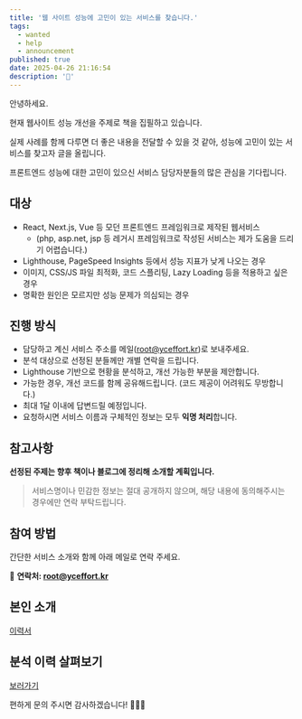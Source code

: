 ```yaml
---
title: '웹 사이트 성능에 고민이 있는 서비스를 찾습니다.'
tags:
  - wanted
  - help
  - announcement
published: true
date: 2025-04-26 21:16:54
description: '🤔'
---
```


안녕하세요.

현재 웹사이트 성능 개선을 주제로 책을 집필하고 있습니다.

실제 사례를 함께 다루면 더 좋은 내용을 전달할 수 있을 것 같아, 성능에 고민이 있는 서비스를 찾고자 글을 올립니다.

프론트엔드 성능에 대한 고민이 있으신 서비스 담당자분들의 많은 관심을 기다립니다.

## 대상

- React, Next.js, Vue 등 모던 프론트엔드 프레임워크로 제작된 웹서비스
  - (php, asp.net, jsp 등 레거시 프레임워크로 작성된 서비스는 제가 도움을 드리기 어렵습니다.)
- Lighthouse, PageSpeed Insights 등에서 성능 지표가 낮게 나오는 경우
- 이미지, CSS/JS 파일 최적화, 코드 스플리팅, Lazy Loading 등을 적용하고 싶은 경우
- 명확한 원인은 모르지만 성능 문제가 의심되는 경우

## 진행 방식

- 담당하고 계신 서비스 주소를 메일(root@yceffort.kr)로 보내주세요.
- 분석 대상으로 선정된 분들께만 개별 연락을 드립니다.
- Lighthouse 기반으로 현황을 분석하고, 개선 가능한 부분을 제안합니다.
- 가능한 경우, 개선 코드를 함께 공유해드립니다. (코드 제공이 어려워도 무방합니다.)
- 최대 1달 이내에 답변드릴 예정입니다.
- 요청하시면 서비스 이름과 구체적인 정보는 모두 **익명 처리**합니다.

## 참고사항

**선정된 주제는 향후 책이나 블로그에 정리해 소개할 계획입니다.**

> 서비스명이나 민감한 정보는 절대 공개하지 않으며, 해당 내용에 동의해주시는 경우에만 연락 부탁드립니다.

## 참여 방법

간단한 서비스 소개와 함께 아래 메일로 연락 주세요.

📮 **연락처: root@yceffort.kr**

## 본인 소개

[이력서](https://yceffort.notion.site/9fc4262c01744a63a849cdccdde5c85f)

## 분석 이력 살펴보기

[보러가기](/tags/web-performance-analysis/)

편하게 문의 주시면 감사하겠습니다! 🙇🏻‍♂️

